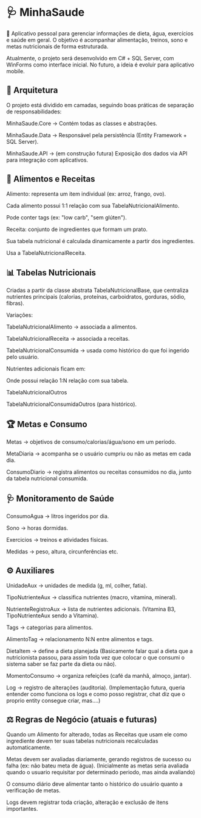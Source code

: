 # 🩺 MinhaSaude

📌 Aplicativo pessoal para gerenciar informações de dieta, água, exercícios e saúde em geral.
O objetivo é acompanhar alimentação, treinos, sono e metas nutricionais de forma estruturada.

Atualmente, o projeto será desenvolvido em C# + SQL Server, com WinForms como interface inicial.
No futuro, a ideia é evoluir para aplicativo mobile.

## 🧠 Arquitetura

O projeto está dividido em camadas, seguindo boas práticas de separação de responsabilidades:

MinhaSaude.Core → Contém todas as classes e abstrações.

MinhaSaude.Data → Responsável pela persistência (Entity Framework + SQL Server).

MinhaSaude.API → (em construção futura) Exposição dos dados via API para integração com aplicativos.

## 🥗 Alimentos e Receitas

Alimento: representa um item individual (ex: arroz, frango, ovo).

Cada alimento possui 1:1 relação com sua TabelaNutricionalAlimento.

Pode conter tags (ex: "low carb", "sem glúten").

Receita: conjunto de ingredientes que formam um prato.

Sua tabela nutricional é calculada dinamicamente a partir dos ingredientes.

Usa a TabelaNutricionalReceita.

## 📊 Tabelas Nutricionais

Criadas a partir da classe abstrata TabelaNutricionalBase, que centraliza nutrientes principais (calorias, proteínas, carboidratos, gorduras, sódio, fibras).

Variações:

TabelaNutricionalAlimento → associada a alimentos.

TabelaNutricionalReceita → associada a receitas.

TabelaNutricionalConsumida → usada como histórico do que foi ingerido pelo usuário.

Nutrientes adicionais ficam em:

Onde possui relação 1:N relação com sua tabela.

TabelaNutricionalOutros

TabelaNutricionalConsumidaOutros (para histórico).

## 🏆 Metas e Consumo

Metas → objetivos de consumo/calorias/água/sono em um período.

MetaDiaria → acompanha se o usuário cumpriu ou não as metas em cada dia.

ConsumoDiario → registra alimentos ou receitas consumidos no dia, junto da tabela nutricional consumida.

## 🩺 Monitoramento de Saúde

ConsumoAgua → litros ingeridos por dia.

Sono → horas dormidas.

Exercicios → treinos e atividades físicas.

Medidas → peso, altura, circunferências etc.

## ⚙️ Auxiliares

UnidadeAux → unidades de medida (g, ml, colher, fatia).

TipoNutrienteAux → classifica nutrientes (macro, vitamina, mineral).

NutrienteRegistroAux → lista de nutrientes adicionais. (Vitamina B3, TipoNutrienteAux sendo a Vitamina).

Tags → categorias para alimentos.

AlimentoTag → relacionamento N:N entre alimentos e tags.

DietaItem → define a dieta planejada (Basicamente falar qual a dieta que a nutricionista passou, para assim toda vez que colocar o que consumi o sistema saber se faz parte da dieta ou não).

MomentoConsumo → organiza refeições (café da manhã, almoço, jantar).

Log → registro de alterações (auditoria). (Implementação futura, queria entender como funciona os logs e como posso registrar, chat diz que o proprio entity consegue criar, mas....)

## ⚖️ Regras de Negócio (atuais e futuras)

Quando um Alimento for alterado, todas as Receitas que usam ele como ingrediente devem ter suas tabelas nutricionais recalculadas automaticamente.

Metas devem ser avaliadas diariamente, gerando registros de sucesso ou falha (ex: não bateu meta de água). (Inicialmente as metas seria avaliada quando o usuario requisitar por determinado periodo, mas ainda avaliando)

O consumo diário deve alimentar tanto o histórico do usuário quanto a verificação de metas.

Logs devem registrar toda criação, alteração e exclusão de itens importantes.
